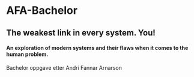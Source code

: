 # AFA-Bachelor
## The weakest link in every system. You!
#### An exploration of modern systems and their flaws when it comes to the human problem. 

Bachelor oppgave etter Andri Fannar Arnarson
